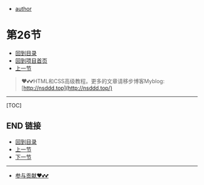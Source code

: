 + [author](https://github.com/3293172751)
# 第26节
+ [回到目录](../README.md)
+ [回到项目首页](../../README.md)
+ [上一节](25.md)
> ❤️💕💕HTML和CSS高级教程。更多的文章请移步博客Myblog:[http://nsddd.top](http://nsddd.top/)
---
[TOC]





## END 链接
+ [回到目录](../README.md)
+ [上一节](25.md)
+ [下一节](27.md)
---
+ [参与贡献❤️💕💕](https://github.com/3293172751/CS_COURSE/blob/master/Git/git-contributor.md)
